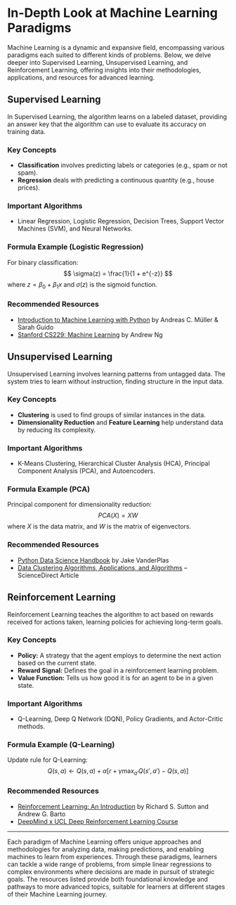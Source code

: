 
# In-Depth Look at Machine Learning Paradigms

Machine Learning is a dynamic and expansive field, encompassing various paradigms each suited to different kinds of problems. Below, we delve deeper into Supervised Learning, Unsupervised Learning, and Reinforcement Learning, offering insights into their methodologies, applications, and resources for advanced learning.

## Supervised Learning

In Supervised Learning, the algorithm learns on a labeled dataset, providing an answer key that the algorithm can use to evaluate its accuracy on training data.

### Key Concepts

- **Classification** involves predicting labels or categories (e.g., spam or not spam).
- **Regression** deals with predicting a continuous quantity (e.g., house prices).

### Important Algorithms

- Linear Regression, Logistic Regression, Decision Trees, Support Vector Machines (SVM), and Neural Networks.

### Formula Example (Logistic Regression)

For binary classification:
$$ \sigma(z) = \frac{1}{1 + e^{-z}} $$
where $z = \beta_0 + \beta_1x$ and $\sigma(z)$ is the sigmoid function.

### Recommended Resources

- [Introduction to Machine Learning with Python](https://www.oreilly.com/library/view/introduction-to-machine/9781449369880/) by Andreas C. Müller & Sarah Guido
- [Stanford CS229: Machine Learning](http://cs229.stanford.edu/) by Andrew Ng

## Unsupervised Learning

Unsupervised Learning involves learning patterns from untagged data. The system tries to learn without instruction, finding structure in the input data.

### Key Concepts

- **Clustering** is used to find groups of similar instances in the data.
- **Dimensionality Reduction** and **Feature Learning** help understand data by reducing its complexity.

### Important Algorithms

- K-Means Clustering, Hierarchical Cluster Analysis (HCA), Principal Component Analysis (PCA), and Autoencoders.

### Formula Example (PCA)

Principal component for dimensionality reduction:
$$ PCA(X) = XW $$
where $X$ is the data matrix, and $W$ is the matrix of eigenvectors.

### Recommended Resources

- [Python Data Science Handbook](https://jakevdp.github.io/PythonDataScienceHandbook/) by Jake VanderPlas
- [Data Clustering Algorithms, Applications, and Algorithms](https://www.sciencedirect.com/science/article/pii/S0306437915000735) – ScienceDirect Article

## Reinforcement Learning

Reinforcement Learning teaches the algorithm to act based on rewards received for actions taken, learning policies for achieving long-term goals.

### Key Concepts

- **Policy:** A strategy that the agent employs to determine the next action based on the current state.
- **Reward Signal:** Defines the goal in a reinforcement learning problem.
- **Value Function:** Tells us how good it is for an agent to be in a given state.

### Important Algorithms

- Q-Learning, Deep Q Network (DQN), Policy Gradients, and Actor-Critic methods.

### Formula Example (Q-Learning)

Update rule for Q-Learning:
$$ Q(s, a) \leftarrow Q(s, a) + \alpha [r + \gamma \max_{a'} Q(s', a') - Q(s, a)] $$

### Recommended Resources

- [Reinforcement Learning: An Introduction](http://incompleteideas.net/book/the-book.html) by Richard S. Sutton and Andrew G. Barto
- [DeepMind x UCL Deep Reinforcement Learning Course](https://www.deepmind.com/learning-resources/-introduction-to-reinforcement-learning-drl)

---

Each paradigm of Machine Learning offers unique approaches and methodologies for analyzing data, making predictions, and enabling machines to learn from experiences. Through these paradigms, learners can tackle a wide range of problems, from simple linear regressions to complex environments where decisions are made in pursuit of strategic goals. The resources listed provide both foundational knowledge and pathways to more advanced topics, suitable for learners at different stages of their Machine Learning journey.
